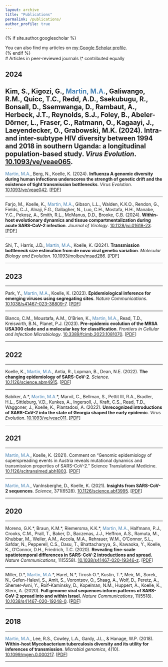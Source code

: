 ```yaml
---
layout: archive
title: "Publications"
permalink: /publications/
author_profile: true
---
```


{% if site.author.googlescholar %}
  <div class="wordwrap">You can also find my articles on <a href="{{site.author.googlescholar}}">my Google Scholar profile</a>.</div>
{% endif %}

 <br>
# Articles in peer-reviewed journals
\* contributed equally 

## 2024
Kim, S., Kigozi, G., <span style="color:steelblue">Martin, M.A.</span>, Galiwango, R.M., Quicc, T.C., Redd, A.D., Ssekubugu, R., Bonsall, D., Ssemwanga, D., Rambaut, A., Herbeck, J.T., Reynolds, S.J., Foley, B., Abeler-Dörner, L., Fraser, C., Ratmann, O., Kagaayi, J., Laeyendecker, O., Grabowski, M.K. (2024). **Intra- and inter-subtype HIV diversity between 1994 and 2018 in southern Uganda: a longitudinal population-based study**. *Virus Evolution*. [10.1093/ve/veae065](https://doi.org/10.1093/ve/veae065). 
---
<span style="color:steelblue">Martin, M.A.</span>, Berg, N., Koelle, K. (2024). **Influenza A genomic diversity during human infections underscores
the strength of genetic drift and the existence of tight transmission bottlenecks**. *Virus Evolution*.
[10.1093/ve/veae042](https://doi.org/10.1093/ve/veae042). \[[PDF](https://m-a-martin.github.io/files/influenza_dvg.pdf)\]

---

Farjo, M., Koelle, K., <span style="color:steelblue">Martin, M.A.</span>, Gibson, L.L., Walden, K.K.O., Rendon, G., Fields, C.J., Alnaji, F.G.,
Gallagher, N., Luo, C.H., Mostafa, H.H., Manabe, Y.C., Pekosz, A., Smith, R.L., McManus, D.D., Brooke, C.B. (2024). **Within-host evolutionary dynamics and tissue compartmentalization during acute SARS-CoV-2 infection**. *Journal of Virology*. [10.1128/jvi.01618-23](https://doi.org/10.1093/molbev/msad286). \[[PDF](https://m-a-martin.github.io/files/sars_cov2_within_host.pdf)\]

---

Shi, T., Harris, J.D., <span style="color:steelblue">Martin, M.A.</span>, Koelle, K. (2024). **Transmission bottleneck size estimation from de novo viral genetic variation**. *Molecular Biology and Evolution*. [10.1093/molbev/msad286](https://doi.org/10.1093/molbev/msad286). \[[PDF](https://m-a-martin.github.io/files/bottleneck_denovo.pdf)\]

---

## 2023

---

Park, Y., <span style="color:steelblue">Martin, M.A.</span>, Koelle, K. (2023). **Epidemiological inference for emerging viruses using segregating sites**.
*Nature Communications*. [10.1038/s41467-023-38809-7](https://doi.org/10.1038/s41467-023-38809-7). \[[PDF](https://m-a-martin.github.io/files/segregating_sites.pdf)\]

---

Bianco, C.M., Moustafa, A.M., O’Brien, K., <span style="color:steelblue">Martin, M.A.</span>, Read, T.D., Kreiswirth, B.N., Planet, P.J. (2023).
**Pre-epidemic evolution of the MRSA USA300 clade and a molecular key for classification**. *Frontiers in Cellular
and Infection Microbiology*. [10.3389/fcimb.2023.1081070](https://doi.org/10.3389/fcimb.2023.1081070). \[[PDF](https://m-a-martin.github.io/files/mrsa_usa300.pdf)\]

---

## 2022

---

Koelle, K., <span style="color:steelblue">Martin, M.A.</span>, Antia, R., Lopman, B., Dean, N.E. (2022). **The changing epidemiology of
SARS-CoV-2**. *Science*. [10.1126/science.abm4915](https://doi.org/10.1126/science.abm4915). \[[PDF](https://m-a-martin.github.io/files/sars_cov2_epidemiology)\]

---

Babiker, A.\*, <span style="color:steelblue">Martin, M.A.</span>\*, Marvil, C., Bellman, S., Pettit III, R.A., Bradler, H.L., Sittleburg, V.D., Kunkes,
A., Ingersoll, J., Kraft, C.S., Read, T.D., Waggoner, J., Koelle, K., Piantadosi, A. (2022). **Unrecognized introductions of SARS-CoV-2 into the state of Georgia shaped the early epidemic**. *Virus Evolution*. [10.1093/ve/veac011](https://doi.org/10.1093/ve/veac011). \[[PDF](https://m-a-martin.github.io/files/sars_cov2_georgia.pdf)\]

---

## 2021

---

<span style="color:steelblue">Martin, M.A.</span>, Koelle, K. (2021). Comment on “Genomic epidemiology of superspreading events in Austria reveals mutational dynamics and transmission properties of SARS-CoV-2.” Science Translational Medicine. [10.1126/scitranslmed.abh1803](https://doi.org/10.1126/scitranslmed.abh1803). \[[PDF](https://m-a-martin.github.io/files/sars_cov2_bottleneck.pdf)\]

---

<span style="color:steelblue">Martin, M.A.</span>, VanInsberghe, D., Koelle, K. (2021). **Insights from SARS-CoV-2 sequences**. *Science*, 371(6528). [10.1126/science.abf3995](https://doi.org/10.1126/science.abf3995). \[[PDF](https://m-a-martin.github.io/files/sars_cov2_insights.pdf)\]

---

## 2020 

---

Moreno, G.K.\*, Braun, K.M.\*, Riemersma, K.K.\*, <span style="color:steelblue">Martin, M.A.</span>, Halfmann, P.J., Crooks, C.M., Prall, T., Baker, D., Baczenas, J.J., Heffron, A.S., Ramuta, M., Khubbar, M., Weiler, A.M., Accola, M.A., Rehrauer, W.M., O’Connor, S.L., Safdar, N., Pepperell, C.S., Dasu, T., Bhattacharyya, S., Kawaoka, Y., Koelle, K., O’Connor, D.H., Friedrich, T.C. (2020). **Revealing fine-scale spatiotemporal differences in SARS-CoV-2 introductions and spread.** *Nature Communications*, 11(5558). [10.1038/s41467-020-19346-z](https://doi.org/10.1038/s41467-020-19346-z). \[[PDF](https://m-a-martin.github.io/files/sars_cov2_wisconsin.pdf)\]

---

Miller, D.\*, <span style="color:steelblue">Martin, M.A.</span>\*, Harel, N.\*, Tirosh O.\*, Kustin, T.\*, Meir, M., Sorek, N., Gefen-Halevi, S., Amit, S., Vorontsov, O., Shaag, A., Wolf, D., Peretz, A., Shemer-Avni, Y., Roif-Kaminsky, D., Kopelman, N.M., Huppert, A., Koelle, K., Stern, A. (2020). **Full genome viral sequences inform patterns of SARS-CoV-2 spread into and within Israel.** *Nature Communications*, 11(5518). [10.1038/s41467-020-19248-0](https://doi.org/10.1038/s41467-020-19248-0). \[[PDF](https://m-a-martin.github.io/files/sars_cov2_israel.pdf)\]

---

## 2018

---

<span style="color:steelblue">Martin, M.A.</span>, Lee, R.S., Cowley, L.A., Gardy, J.L., & Hanage, W.P. (2018). **Within-host Mycobacterium tuberculosis diversity and its utility for inferences of transmission**. *Microbial genomics*, 4(10). [10.1099/mgen.0.000217](https://doi.org/10.1099/mgen.0.000217). \[[PDF](https://m-a-martin.github.io/files/tb_within_host.pdf)\]

---

